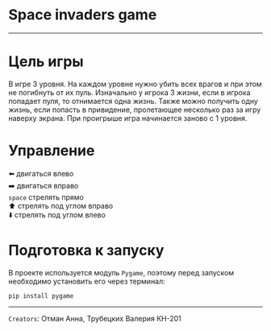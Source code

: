 # Space invaders game
_____
# Цель игры
В игре 3 уровня. На каждом уровне нужно убить всех врагов и при этом не погибнуть от их пуль.
Изначально у игрока 3 жизни, если в игрока попадает пуля, то отнимается одна жизнь.
Также можно получить одну жизнь, если попасть в привидение, пролетающее несколько раз за игру наверху экрана.
При проигрыше игра начинается заново с 1 уровня.
# Управление
:arrow_left: двигаться влево    
:arrow_right: двигаться вправо    
`space` стрелять прямо    
:arrow_up: стрелять под углом вправо    
:arrow_down: стрелять под углом влево
# Подготовка к запуску
В проекте используется модуль `Pygame`, поэтому перед запуском необходимо установить его через терминал:
```
pip install pygame
```
_____
`Creators`: Отман Анна, Трубецких Валерия КН-201
